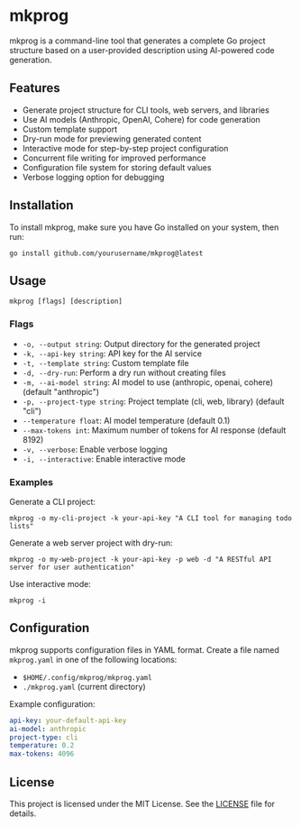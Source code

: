 # mkprog

mkprog is a command-line tool that generates a complete Go project structure based on a user-provided description using AI-powered code generation.

## Features

- Generate project structure for CLI tools, web servers, and libraries
- Use AI models (Anthropic, OpenAI, Cohere) for code generation
- Custom template support
- Dry-run mode for previewing generated content
- Interactive mode for step-by-step project configuration
- Concurrent file writing for improved performance
- Configuration file system for storing default values
- Verbose logging option for debugging

## Installation

To install mkprog, make sure you have Go installed on your system, then run:

```
go install github.com/yourusername/mkprog@latest
```

## Usage

```
mkprog [flags] [description]
```

### Flags

- `-o, --output string`: Output directory for the generated project
- `-k, --api-key string`: API key for the AI service
- `-t, --template string`: Custom template file
- `-d, --dry-run`: Perform a dry run without creating files
- `-m, --ai-model string`: AI model to use (anthropic, openai, cohere) (default "anthropic")
- `-p, --project-type string`: Project template (cli, web, library) (default "cli")
- `--temperature float`: AI model temperature (default 0.1)
- `--max-tokens int`: Maximum number of tokens for AI response (default 8192)
- `-v, --verbose`: Enable verbose logging
- `-i, --interactive`: Enable interactive mode

### Examples

Generate a CLI project:
```
mkprog -o my-cli-project -k your-api-key "A CLI tool for managing todo lists"
```

Generate a web server project with dry-run:
```
mkprog -o my-web-project -k your-api-key -p web -d "A RESTful API server for user authentication"
```

Use interactive mode:
```
mkprog -i
```

## Configuration

mkprog supports configuration files in YAML format. Create a file named `mkprog.yaml` in one of the following locations:

- `$HOME/.config/mkprog/mkprog.yaml`
- `./mkprog.yaml` (current directory)

Example configuration:

```yaml
api-key: your-default-api-key
ai-model: anthropic
project-type: cli
temperature: 0.2
max-tokens: 4096
```

## License

This project is licensed under the MIT License. See the [LICENSE](LICENSE) file for details.

